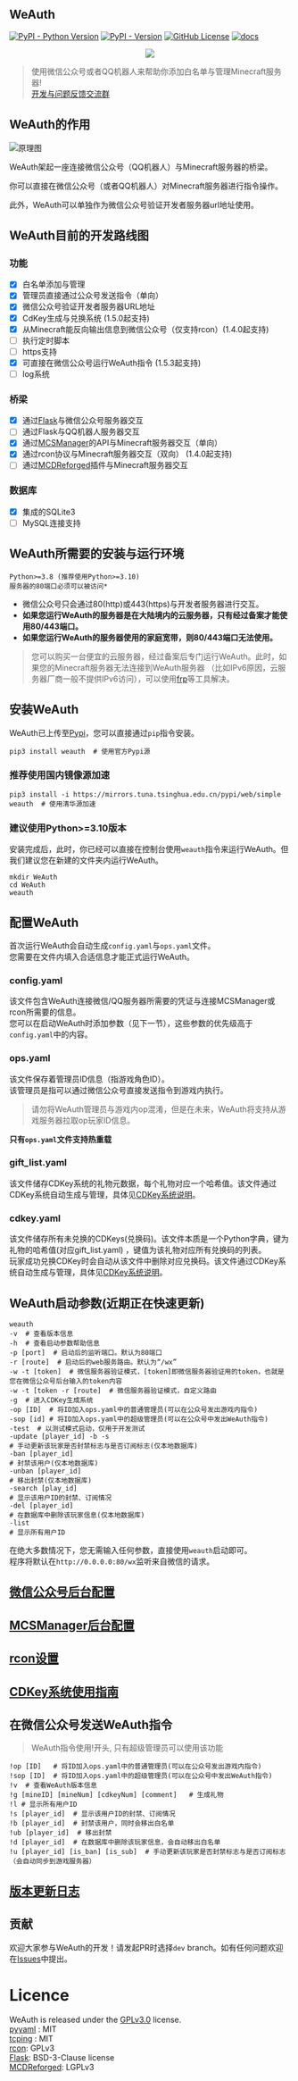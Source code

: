 WeAuth
--------

[![PyPI - Python Version](https://img.shields.io/pypi/pyversions/weauth)](https://pypi.org/project/weauth)
[![PyPI - Version](https://img.shields.io/pypi/v/weauth)](https://pypi.org/project/weauth)
[![GitHub License](https://img.shields.io/github/license/TomatoCraftMC/WeAuth)](https://github.com/TomatoCraftMC/WeAuth/blob/main/LICENSE)
[![docs](https://readthedocs.org/projects/mcdreforged/badge/)](https://weauth.readthedocs.io/)

<div align=center><img src="logo/long_banner.png"></div>

>使用微信公众号或者QQ机器人来帮助你添加白名单与管理Minecraft服务器!  
> [开发与问题反馈交流群](http://qm.qq.com/cgi-bin/qm/qr?_wv=1027&k=zZWKaVfLOLW19NRVtffSgxPZivKkK45n&authKey=cF0bEvwv%2FoHTMrXJpzkvGvZhuYdF7WCefRF4F21dqnJMSvzOCL%2FZSpGqnwEVYE7G&noverify=0&group_code=1017293626)
  
## WeAuth的作用

![原理图](docs/assets/pic11.png)

WeAuth架起一座连接微信公众号（QQ机器人）与Minecraft服务器的桥梁。  

你可以直接在微信公众号（或者QQ机器人）对Minecraft服务器进行指令操作。

此外，WeAuth可以单独作为微信公众号验证开发者服务器url地址使用。  

## WeAuth目前的开发路线图  

### 功能  
 - [x] 白名单添加与管理   
 - [x] 管理员直接通过公众号发送指令（单向）  
 - [x] 微信公众号验证开发者服务器URL地址  
- [x] CdKey生成与兑换系统 (1.5.0起支持)
 - [x] 从Minecraft能反向输出信息到微信公众号（仅支持rcon）(1.4.0起支持)
 - [ ] 执行定时脚本  
 - [ ] https支持
- [x] 可直接在微信公众号运行WeAuth指令 (1.5.3起支持)
- [ ] log系统
### 桥梁
 - [x] 通过[Flask](https://github.com/pallets/flask)与微信公众号服务器交互     
 - [ ] 通过Flask与QQ机器人服务器交互  
 - [x] 通过[MCSManager](https://github.com/MCSManager/MCSManager)的API与Minecraft服务器交互（单向）  
 - [x] 通过rcon协议与Minecraft服务器交互（双向） (1.4.0起支持) 
 - [ ] 通过[MCDReforged](https://github.com/MCDReforged/MCDReforged)插件与Minecraft服务器交互  
### 数据库
 - [x] 集成的SQLite3  
 - [ ] MySQL连接支持  

## WeAuth所需要的安装与运行环境  
```command
Python>=3.8 (推荐使用Python>=3.10)
服务器的80端口必须可以被访问*
```   
* 微信公众号只会通过80(http)或443(https)与开发者服务器进行交互。
* **如果您运行WeAuth的服务器是在大陆境内的云服务器，只有经过备案才能使用80/443端口。**  
* **如果您运行WeAuth的服务器使用的家庭宽带，则80/443端口无法使用。**   
> 您可以购买一台便宜的云服务器，经过备案后专门运行WeAuth。此时，如果您的Minecraft服务器无法连接到WeAuth服务器
> （比如IPv6原因，云服务器厂商一般不提供IPv6访问），可以使用[frp](https://github.com/fatedier/frp)等工具解决。  


## 安装WeAuth
WeAuth已上传至[Pypi](https://pypi.org/project/weauth/)，您可以直接通过`pip`指令安装。  
```shell
pip3 install weauth  # 使用官方Pypi源
```   

### 推荐使用国内镜像源加速

```shell
pip3 install -i https://mirrors.tuna.tsinghua.edu.cn/pypi/web/simple weauth  # 使用清华源加速
```   

### 建议使用Python>=3.10版本
安装完成后，此时，你已经可以直接在控制台使用`weauth`指令来运行WeAuth。但我们建议您在新建的文件夹内运行WeAuth。    
```shell
mkdir WeAuth
cd WeAuth
weauth
```   
## 配置WeAuth
首次运行WeAuth会自动生成`config.yaml`与`ops.yaml`文件。  
您需要在文件内填入合适信息才能正式运行WeAuth。  
### config.yaml  
该文件包含WeAuth连接微信/QQ服务器所需要的凭证与连接MCSManager或rcon所需要的信息。  
您可以在启动WeAuth时添加参数（见下一节），这些参数的优先级高于`config.yaml`中的内容。   
  
### ops.yaml  
该文件保存着管理员ID信息（指游戏角色ID）。  
该管理员是指可以通过微信公众号直接发送指令到游戏内执行。  
>请勿将WeAuth管理员与游戏内op混淆，但是在未来，WeAuth将支持从游戏服务器拉取op玩家ID信息。    

**只有`ops.yaml`文件支持热重载**

### gift_list.yaml

该文件储存CDKey系统的礼物元数据，每个礼物对应一个哈希值。该文件通过CDKey系统自动生成与管理，具体见[CDKey系统说明](docs/Cdkey.md)。

### cdkey.yaml

该文件储存所有未兑换的CDKeys(兑换码)。该文件本质是一个Python字典，键为礼物的哈希值(对应gift_list.yaml)
，键值为该礼物对应所有兑换码的列表。  
玩家成功兑换CDKey时会自动从该文件中删除对应兑换码。该文件通过CDKey系统自动生成与管理，具体见[CDKey系统说明](docs/Cdkey.md)。
## WeAuth启动参数(近期正在快速更新)
```shell
weauth
-v  # 查看版本信息
-h  # 查看启动参数帮助信息
-p [port]  # 启动后的监听端口。默认为80端口
-r [route]  # 启动后的web服务路由。默认为“/wx”
-w -t [token]  # 微信服务器验证模式，[token]即微信服务器验证用的token，也就是您在微信公众号后台输入的token内容
-w -t [token -r [route]  # 微信服务器验证模式，自定义路由
-g  # 进入CDKey生成系统
-op [ID]  # 将ID加入ops.yaml中的普通管理员(可以在公众号发出游戏内指令)
-sop [id] # 将ID加入ops.yaml中的超级管理员(可以在公众号中发出WeAuth指令)
-test  # 以测试模式启动，仅用于开发测试
-update [player_id] -b -s 
# 手动更新该玩家是否封禁标志与是否订阅标志(仅本地数据库)
-ban [player_id]
# 封禁该用户(仅本地数据库)
-unban [player_id]
# 移出封禁(仅本地数据库)
-search [play_id]
# 显示该用户ID的封禁、订阅情况
-del [player_id]
# 在数据库中删除该玩家信息(仅本地数据库)
-list
# 显示所有用户ID
```   
在绝大多数情况下，您无需输入任何参数，直接使用`weauth`启动即可。  
程序将默认在`http://0.0.0.0:80/wx`监听来自微信的请求。

## [微信公众号后台配置](docs/WeChatConfig.md)
## [MCSManager后台配置](docs/MCSManagerConfig.md)
## [rcon设置](docs/Rcon.md)
## [CDKey系统使用指南](docs/Cdkey.md)

## 在微信公众号发送WeAuth指令

> WeAuth指令使用!开头, 只有超级管理员可以使用该功能

```shell
!op [ID]   # 将ID加入ops.yaml中的普通管理员(可以在公众号发出游戏内指令)
!sop [ID]  # 将ID加入ops.yaml中的超级管理员(可以在公众号中发出WeAuth指令)
!v  # 查看WeAuth版本信息
!g [mineID] [mineNum] [cdkeyNum] [comment]   # 生成礼物 
!l # 显示所有用户ID
!s [player_id]  # 显示该用户ID的封禁、订阅情况
!b [player_id]  # 封禁该用户，同时会移出白名单
!ub [player_id]  # 移出封禁
!d [player_id]  # 在数据库中删除该玩家信息，会自动移出白名单
!u [player_id] [is_ban] [is_sub]  # 手动更新该玩家是否封禁标志与是否订阅标志 （会自动同步到游戏服务器）
```
## [版本更新日志](docs/UPDATE.md)  
## 贡献  

欢迎大家参与WeAuth的开发！请发起PR时选择`dev`
branch。如有任何问题欢迎在[Issues](https://github.com/TomatoCraftMC/WeAuth/issues)中提出。

# Licence

WeAuth is released under the [GPLv3.0](LICENSE) license.   
[pyyaml](https://github.com/yaml/pyyaml) : MIT   
[tcping](https://github.com/zhengxiaowai/tcping) : MIT    
[rcon](https://github.com/conqp/rcon): GPLv3   
[Flask](https://github.com/pallets/flask/): BSD-3-Clause license  
[MCDReforged](https://github.com/MCDReforged/MCDReforged): LGPLv3









 


